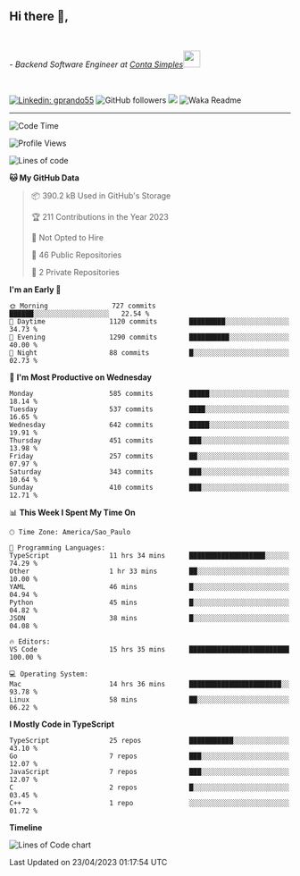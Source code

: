 <h2>Hi there  👋,</h2> </br>

<p><em>- Backend Software Engineer at <a href="https://contasimples.com">Conta Simples</a><img src="https://media.giphy.com/media/WUlplcMpOCEmTGBtBW/giphy.gif" width="30"> 
</em></p></br>


[![Linkedin: gprando55](https://img.shields.io/badge/-gprando55-blue?style=flat-square&logo=Linkedin&logoColor=white&link=https://www.linkedin.com/in/gprando55/)](https://www.linkedin.com/in/gprando55)
![GitHub followers](https://img.shields.io/github/followers/gprando55?label=Follow&style=social)
![](https://visitor-badge.glitch.me/badge?page_id=gprando55.gprando55)
![Waka Readme](https://github.com/gprando55/gprando55/workflows/Waka%20Readme/badge.svg)

---
<!--START_SECTION:waka-->
![Code Time](http://img.shields.io/badge/Code%20Time-2%2C344%20hrs%2044%20mins-blue)

![Profile Views](http://img.shields.io/badge/Profile%20Views-2-blue)

![Lines of code](https://img.shields.io/badge/From%20Hello%20World%20I%27ve%20Written-3.1%20million%20lines%20of%20code-blue)

**🐱 My GitHub Data** 

> 📦 390.2 kB Used in GitHub's Storage 
 > 
> 🏆 211 Contributions in the Year 2023
 > 
> 🚫 Not Opted to Hire
 > 
> 📜 46 Public Repositories 
 > 
> 🔑 2 Private Repositories 
 > 
**I'm an Early 🐤** 

```text
🌞 Morning                727 commits         ██████░░░░░░░░░░░░░░░░░░░   22.54 % 
🌆 Daytime                1120 commits        █████████░░░░░░░░░░░░░░░░   34.73 % 
🌃 Evening                1290 commits        ██████████░░░░░░░░░░░░░░░   40.00 % 
🌙 Night                  88 commits          █░░░░░░░░░░░░░░░░░░░░░░░░   02.73 % 
```
📅 **I'm Most Productive on Wednesday** 

```text
Monday                   585 commits         █████░░░░░░░░░░░░░░░░░░░░   18.14 % 
Tuesday                  537 commits         ████░░░░░░░░░░░░░░░░░░░░░   16.65 % 
Wednesday                642 commits         █████░░░░░░░░░░░░░░░░░░░░   19.91 % 
Thursday                 451 commits         ███░░░░░░░░░░░░░░░░░░░░░░   13.98 % 
Friday                   257 commits         ██░░░░░░░░░░░░░░░░░░░░░░░   07.97 % 
Saturday                 343 commits         ███░░░░░░░░░░░░░░░░░░░░░░   10.64 % 
Sunday                   410 commits         ███░░░░░░░░░░░░░░░░░░░░░░   12.71 % 
```


📊 **This Week I Spent My Time On** 

```text
🕑︎ Time Zone: America/Sao_Paulo

💬 Programming Languages: 
TypeScript               11 hrs 34 mins      ███████████████████░░░░░░   74.29 % 
Other                    1 hr 33 mins        ██░░░░░░░░░░░░░░░░░░░░░░░   10.00 % 
YAML                     46 mins             █░░░░░░░░░░░░░░░░░░░░░░░░   04.94 % 
Python                   45 mins             █░░░░░░░░░░░░░░░░░░░░░░░░   04.82 % 
JSON                     38 mins             █░░░░░░░░░░░░░░░░░░░░░░░░   04.08 % 

🔥 Editors: 
VS Code                  15 hrs 35 mins      █████████████████████████   100.00 % 

💻 Operating System: 
Mac                      14 hrs 36 mins      ███████████████████████░░   93.78 % 
Linux                    58 mins             ██░░░░░░░░░░░░░░░░░░░░░░░   06.22 % 
```

**I Mostly Code in TypeScript** 

```text
TypeScript               25 repos            ███████████░░░░░░░░░░░░░░   43.10 % 
Go                       7 repos             ███░░░░░░░░░░░░░░░░░░░░░░   12.07 % 
JavaScript               7 repos             ███░░░░░░░░░░░░░░░░░░░░░░   12.07 % 
C                        2 repos             █░░░░░░░░░░░░░░░░░░░░░░░░   03.45 % 
C++                      1 repo              ░░░░░░░░░░░░░░░░░░░░░░░░░   01.72 % 
```



**Timeline**

![Lines of Code chart](https://raw.githubusercontent.com/prandogabriel/prandogabriel/master/assets/bar_graph.png)


 Last Updated on 23/04/2023 01:17:54 UTC
<!--END_SECTION:waka-->
